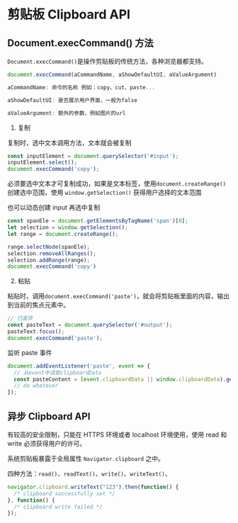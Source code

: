 # 剪贴板 Clipboard API

## Document.execCommand() 方法

`Document.execCommand()`是操作剪贴板的传统方法，各种浏览器都支持。

```js
document.execCommand(aCommandName, aShowDefaultUI, aValueArgument)

aCommandName: 命令的名称 例如：copy、cut、paste...

aShowDefaultUI: 是否展示用户界面，一般为false

aValueArgument: 额外的参数，例如图片的url
```

1. 复制

复制时，选中文本调用方法，文本就会被复制

```js
const inputElement = document.querySelector('#input');
inputElement.select();
document.execCommand('copy');
```

必须要选中文本才可复制成功，如果是文本标签，使用`document.createRange()`创建选中范围，使用 `window.getSelection()` 获得用户选择的文本范围

也可以动态创建 input 再选中复制

```js
const spanEle = document.getElementsByTagName('span')[0];
let selection = window.getSelection();
let range = document.createRange();

range.selectNode(spanEle);
selection.removeAllRanges();
selection.addRange(range);
document.execCommand('copy')
```

2. 粘贴

粘贴时，调用`document.execCommand('paste')`，就会将剪贴板里面的内容，输出到当前的焦点元素中。

```js
// 已废弃
const pasteText = document.querySelector('#output');
pasteText.focus();
document.execCommand('paste');
```

监听 paste 事件

```js
document.addEventListener('paste', event => {
  // 从event中读取clipboardData
  const pasteContent = (event.clipboardData || window.clipboardData).getData('text');
  // do whatever
});
```

## 异步 Clipboard API

有较高的安全限制，只能在 HTTPS 环境或者 localhost 环境使用，使用 read 和 write 必须获得用户的许可。

系统剪贴板暴露于全局属性 `Navigator.clipboard` 之中。

四种方法：`read()`、`readText()`、`write()`、`writeText()`、

```js
navigator.clipboard.writeText("123").then(function() {
  /* clipboard successfully set */
}, function() {
  /* clipboard write failed */
});
```